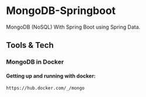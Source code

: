 # MongoDB-Springboot
MongoDB (NoSQL) With Spring Boot using Spring Data.

## Tools & Tech
### MongoDB in Docker
#### Getting up and running with docker:
```https://hub.docker.com/_/mongo```
